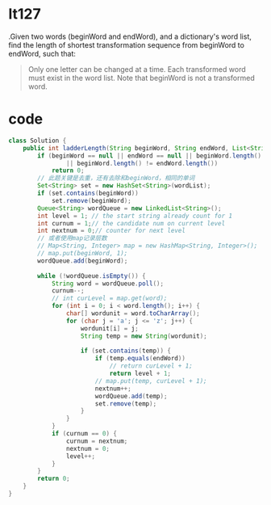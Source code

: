 # lt127
.Given two words (beginWord and endWord), and a dictionary's word list, find the length of shortest transformation sequence from beginWord to endWord, such that:
>Only one letter can be changed at a time.
>Each transformed word must exist in the word list. Note that beginWord is not a transformed word.

# code
```Java
class Solution {
	public int ladderLength(String beginWord, String endWord, List<String> wordList) {
		if (beginWord == null || endWord == null || beginWord.length() == 0 || endWord.length() == 0
				|| beginWord.length() != endWord.length())
			return 0;
		// 此题关键是去重，还有去除和beginWord，相同的单词
		Set<String> set = new HashSet<String>(wordList);
		if (set.contains(beginWord))
			set.remove(beginWord);
		Queue<String> wordQueue = new LinkedList<String>();
		int level = 1; // the start string already count for 1
		int curnum = 1;// the candidate num on current level
		int nextnum = 0;// counter for next level
		// 或者使用map记录层数
		// Map<String, Integer> map = new HashMap<String, Integer>();
		// map.put(beginWord, 1);
		wordQueue.add(beginWord);
 
		while (!wordQueue.isEmpty()) {
			String word = wordQueue.poll();
			curnum--;
			// int curLevel = map.get(word);
			for (int i = 0; i < word.length(); i++) {
				char[] wordunit = word.toCharArray();
				for (char j = 'a'; j <= 'z'; j++) {
					wordunit[i] = j;
					String temp = new String(wordunit);
 
					if (set.contains(temp)) {
						if (temp.equals(endWord))
							// return curLevel + 1;
							return level + 1;
						// map.put(temp, curLevel + 1);
						nextnum++;
						wordQueue.add(temp);
						set.remove(temp);
					}
				}
			}
			if (curnum == 0) {
				curnum = nextnum;
				nextnum = 0;
				level++;
			}
		}
		return 0;
	}
}
```